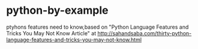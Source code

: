 python-by-example
=================

ptyhons features need to know,based on "Python Language Features and Tricks You May Not Know Article" at  http://sahandsaba.com/thirty-python-language-features-and-tricks-you-may-not-know.html
